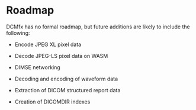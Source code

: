 # Roadmap

DCMfx has no formal roadmap, but future additions are likely to include the
following:

- Encode JPEG XL pixel data

- Decode JPEG-LS pixel data on WASM

- DIMSE networking

- Decoding and encoding of waveform data

- Extraction of DICOM structured report data

- Creation of DICOMDIR indexes
